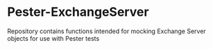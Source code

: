 # Pester-ExchangeServer

Repository contains functions intended for mocking Exchange Server objects for use with Pester tests

